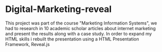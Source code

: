 # Digital-Marketing-reveal

This project was part of the course "Marketing Information Systems", we had to research in 10 academic scholar articles about internet marketing and present the results along with a case study. In order to expand my HTML skills i rebuilt the presentation using a HTML Presentation Framework, Reveal.js
